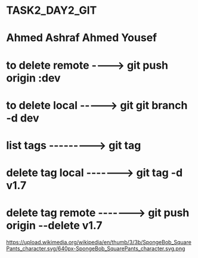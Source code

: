 # TASK2_DAY2_GIT

# Ahmed Ashraf Ahmed Yousef

# to delete remote ----> git push origin :dev

# to delete local -----> git git branch -d dev


# list tags ---------> git tag


# delete tag local -------> git tag -d v1.7

# delete tag remote -------> git push origin --delete v1.7


https://upload.wikimedia.org/wikipedia/en/thumb/3/3b/SpongeBob_SquarePants_character.svg/640px-SpongeBob_SquarePants_character.svg.png